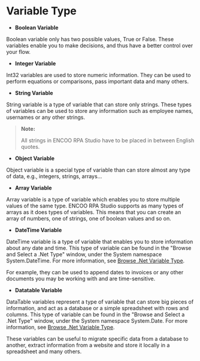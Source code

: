 # Variable Type

- **Boolean Variable**

Boolean variable only has two possible values, True or False. These variables enable you to make decisions, and thus have a better control over your flow.

- **Integer Variable**

Int32 variables are used to store numeric information. They can be used to perform equations or comparisons, pass important data and many others.

- **String Variable**

String variable is a type of variable that can store only strings. These types of variables can be used to store any information such as employee names, usernames or any other strings.

> **Note:**
> 
> All strings in ENCOO RPA Studio have to be placed in between English quotes.

- **Object Variable**

Object variable is a special type of variable than can store almost any type of data, e.g., integers, strings, arrays...

- **Array Variable**

Array variable is a type of variable which enables you to store multiple values of the same type. ENCOO RPA Studio supports as many types of arrays as it does types of variables. This means that you can create an array of numbers, one of strings, one of boolean values and so on.

- **DateTime Variable**

DateTime variable is a type of variable that enables you to store information about any date and time. This type of variable can be found in the "Browse and Select a .Net Type" window, under the System namespace System.DateTime. For more information, see [Browse .Net Variable Type](./Variables.md).

For example, they can be used to append dates to invoices or any other documents you may be working with and are time-sensitive.

- **Datatable Variable**

DataTable variables represent a type of variable that can store big pieces of information, and act as a database or a simple spreadsheet with rows and columns. This type of variable can be found in the "Browse and Select a .Net Type" window, under the System namespace System.Date. For more information, see [Browse .Net Variable Type](./Variables.md).

These variables can be useful to migrate specific data from a database to another, extract information from a website and store it locally in a spreadsheet and many others.